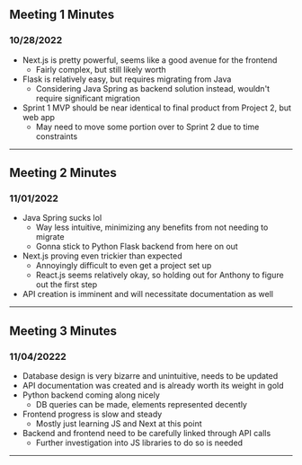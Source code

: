## Meeting 1 Minutes
### 10/28/2022
* Next.js is pretty powerful, seems like a good avenue for the frontend
  * Fairly complex, but still likely worth
* Flask is relatively easy, but requires migrating from Java
  * Considering Java Spring as backend solution instead, wouldn't require significant migration
* Sprint 1 MVP should be near identical to final product from Project 2, but web app
  * May need to move some portion over to Sprint 2 due to time constraints
---

## Meeting 2 Minutes
### 11/01/2022
* Java Spring sucks lol
  * Way less intuitive, minimizing any benefits from not needing to migrate
  * Gonna stick to Python Flask backend from here on out
* Next.js proving even trickier than expected
  * Annoyingly difficult to even get a project set up
  * React.js seems relatively okay, so holding out for Anthony to figure out the first step
* API creation is imminent and will necessitate documentation as well
---

## Meeting 3 Minutes
### 11/04/20222
* Database design is very bizarre and unintuitive, needs to be updated
* API documentation was created and is already worth its weight in gold
* Python backend coming along nicely
  * DB queries can be made, elements represented decently
* Frontend progress is slow and steady
  * Mostly just learning JS and Next at this point
* Backend and frontend need to be carefully linked through API calls
  * Further investigation into JS libraries to do so is needed
---
